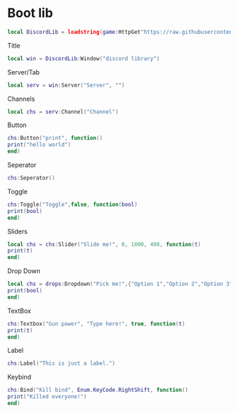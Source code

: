 # Boot lib
```lua
local DiscordLib = loadstring(game:HttpGet"https://raw.githubusercontent.com/dawid-scripts/UI-Libs/main/discord%20lib.txt")()
```
Title
```lua
local win = DiscordLib:Window("discord library")
```
Server/Tab
```lua
local serv = win:Server("Server", "")
```
Channels
```lua
local chs = serv:Channel("Channel")
```
Button
```lua
chs:Button("print", function()
print("hello world")
end)
```
Seperator
```lua
chs:Seperator()
```
Toggle
```lua
chs:Toggle("Toggle",false, function(bool)
print(bool)
end)
```
Sliders
```lua
local chs = chs:Slider("Slide me!", 0, 1000, 400, function(t)
print(t)
end)
```
Drop Down
```lua
local chs = drops:Dropdown("Pick me!",{"Option 1","Option 2","Option 3","Option 4","Option 5"}, function(bool)
print(bool)
end)
```
TextBox
```lua
chs:Textbox("Gun power", "Type here!", true, function(t)
print(t)
end)
```
Label
```lua
chs:Label("This is just a label.")
```
Keybind
```lua
chs:Bind("Kill bind", Enum.KeyCode.RightShift, function()
print("Killed everyone!")
end)
```

